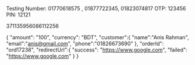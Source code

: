Testing Number: 01770618575 , 01877722345, 01823074817
OTP: 123456
PIN: 12121

371135956086112256

{
"amount": "100",
"currency": "BDT",
"customer":{
"name":"Anis Rahman",
"email":"anis@gmail.com",
"phone":"01826673690"
},
"orderId": "ord17238",
"redirectUrl":{
"success": "https://www.google.com",
"failed": "https://www.google.com"
}
}
